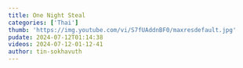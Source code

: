 ```yaml
---
title: One Night Steal
categories: ['Thai']
thumb: 'https://img.youtube.com/vi/S7fUAddnBF0/maxresdefault.jpg'
pudate: 2024-07-12T01:14:38
videos: 2024-07-12-01-12-41
author: tin-sokhavuth
---
```


